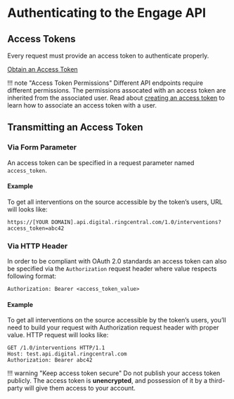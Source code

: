 # Authenticating to the Engage API

## Access Tokens

Every request must provide an access token to authenticate properly.

<a class="btn btn-primary" href="../access-token/">Obtain an Access Token</a>

!!! note "Access Token Permissions"
    Different API endpoints require different permissions. The permissions assocated with an access token are inherited from the associated user. Read about [creating an access token](../access-token/) to learn how to associate an access token with a user. 

## Transmitting an Access Token

### Via Form Parameter

An access token can be specified in a request parameter named `access_token`.

#### Example

To get all interventions on the source accessible by the token’s users, URL will looks like:

`https://[YOUR DOMAIN].api.digital.ringcentral.com/1.0/interventions?access_token=abc42`

### Via HTTP Header

In order to be compliant with OAuth 2.0 standards an access token can also be specified via the `Authorization` request header where value respects following format:

`Authorization: Bearer <access_token_value>`

#### Example

To get all interventions on the source accessible by the token’s users, you’ll need to build your request with Authorization request header with proper value. HTTP request will looks like:

```http
GET /1.0/interventions HTTP/1.1
Host: test.api.digital.ringcentral.com
Authorization: Bearer abc42
```

!!! warning "Keep access token secure"
    Do not publish your access token publicly. The access token is **unencrypted**, and possession of it by a third-party will give them access to your account. 



